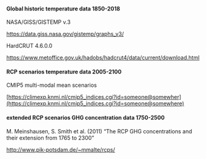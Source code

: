 
#### Global historic temperature data 1850-2018

NASA/GISS/GISTEMP v.3

https://data.giss.nasa.gov/gistemp/graphs_v3/

HardCRUT 4.6.0.0

https://www.metoffice.gov.uk/hadobs/hadcrut4/data/current/download.html

#### RCP scenarios temperature data 2005-2100

CMIP5 multi-modal mean scenarios

[https://climexp.knmi.nl/cmip5_indices.cgi?id=someone@somewher](https://climexp.knmi.nl/cmip5_indices.cgi?id=someone@somewhere)

#### extended RCP scenarios GHG concentration data 1750-2500

M. Meinshausen, S. Smith et al. (2011) “The RCP GHG concentrations and their extension from 1765 to 2300”

http://www.pik-potsdam.de/~mmalte/rcps/

<!--
https://www.warningstripes.com/data-sources/
-->

